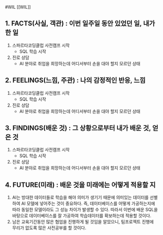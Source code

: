 #WIL [[WIL]]
## 1. FACTS(사실, 객관) : 이번 일주일 동안 있었던 일, 내가 한 일
1. 스파르타코딩클럽 사전캠프 시작
    - SQL 학습 시작
2. 진로 상담
    - AI 분야로 취업을 희망하는데 어디서부터 손을 대야 할지 모르던 상태

## 2. FEELINGS(느낌, 주관) : 나의 감정적인 반응, 느낌
1. 스파르타코딩클럽 사전캠프 시작
    - SQL 학습 시작
2. 진로 상담
    - AI 분야로 취업을 희망하는데 어디서부터 손을 대야 할지 모르던 상태

## 3. FINDINGS(배운 것) : 그 상황으로부터 내가 배운 것, 얻은 것
1. 스파르타코딩클럽 사전캠프 시작
    - SQL 학습 시작
2. 진로 상담
    - AI 분야로 취업을 희망하는데 어디서부터 손을 대야 할지 모르던 상태

## 4. FUTURE(미래) : 배운 것을 미래에는 어떻게 적용할 지
1. AI는 방대한 데이터들로 학습을 해야 의미가 생기기 때문에 의미있는 데이터를 선별하여 AI 모델에 넣어주는 것이 중요하다. 즉, 데이터베이스를 어떻게 가공하는지에 따라 동일한 모델이라도 그 성능 차이가 발생할 수 있다. 따라서 이번에 배운 SQL을 바탕으로 데이터베이스를 잘 가공하여 학습데이터를 확보하는데 적용할 것이다.
2. 남은 교육기간동안 많은 협업을 진행하게 될 것임을 알았으니, 팀프로젝트 진행에 무리가 없도록 많은 사전공부를 할 것이다.